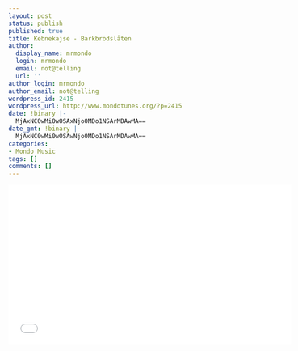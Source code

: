 ```yaml
---
layout: post
status: publish
published: true
title: Kebnekajse - Barkbrödslåten
author:
  display_name: mrmondo
  login: mrmondo
  email: not@telling
  url: ''
author_login: mrmondo
author_email: not@telling
wordpress_id: 2415
wordpress_url: http://www.mondotunes.org/?p=2415
date: !binary |-
  MjAxNC0wMi0wOSAxNjo0MDo1NSArMDAwMA==
date_gmt: !binary |-
  MjAxNC0wMi0wOSAwNjo0MDo1NSArMDAwMA==
categories:
- Mondo Music
tags: []
comments: []
---
```

<iframe width="560" height="315" src="//www.youtube.com/embed/ylS0H6zQDho" frameborder="0"> </iframe>
